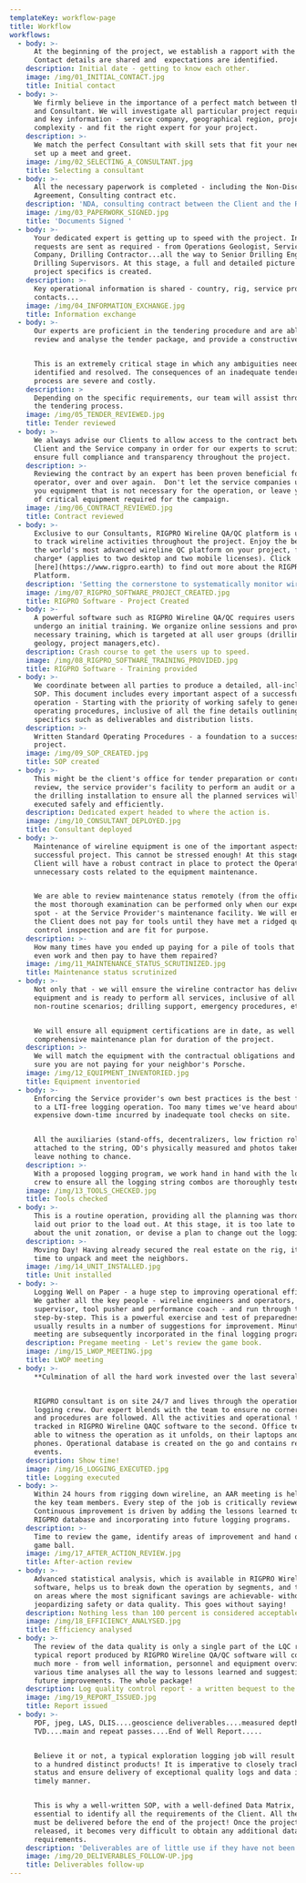 ```yaml
---
templateKey: workflow-page
title: Workflow
workflows:
  - body: >-
      At the beginning of the project, we establish a rapport with the Client.
      Contact details are shared and  expectations are identified.
    description: Initial date - getting to know each other.
    image: /img/01_INITIAL_CONTACT.jpg
    title: Initial contact
  - body: >-
      We firmly believe in the importance of a perfect match between the Client
      and Consultant. We will investigate all particular project requirements
      and key information - service company, geographical region, project
      complexity - and fit the right expert for your project.
    description: >-
      We match the perfect Consultant with skill sets that fit your needs and
      set up a meet and greet.
    image: /img/02_SELECTING_A_CONSULTANT.jpg
    title: Selecting a consultant
  - body: >-
      All the necessary paperwork is completed - including the Non-Disclosure
      Agreement, Consulting contract etc.
    description: 'NDA, consulting contract between the Client and the RIGPRO team.'
    image: /img/03_PAPERWORK_SIGNED.jpg
    title: 'Documents Signed '
  - body: >-
      Your dedicated expert is getting up to speed with the project. Information
      requests are sent as required - from Operations Geologist, Service
      Company, Drilling Contractor...all the way to Senior Drilling Engineer and
      Drilling Supervisors. At this stage, a full and detailed picture of the
      project specifics is created.
    description: >-
      Key operational information is shared - country, rig, service provider,
      contacts...
    image: /img/04_INFORMATION_EXCHANGE.jpg
    title: Information exchange
  - body: >-
      Our experts are proficient in the tendering procedure and are able to
      review and analyse the tender package, and provide a constructive input.


      This is an extremely critical stage in which any ambiguities need to be
      identified and resolved. The consequences of an inadequate tendering
      process are severe and costly.
    description: >
      Depending on the specific requirements, our team will assist throughout
      the tendering process.
    image: /img/05_TENDER_REVIEWED.jpg
    title: Tender reviewed
  - body: >-
      We always advise our Clients to allow access to the contract between the
      Client and the Service company in order for our experts to scrutinize, to
      ensure full compliance and transparency throughout the project.
    description: >-
      Reviewing the contract by an expert has been proven beneficial for the
      operator, over and over again.  Don't let the service companies up-sell
      you equipment that is not necessary for the operation, or leave you short
      of critical equipment required for the campaign. 
    image: /img/06_CONTRACT_REVIEWED.jpg
    title: Contract reviewed
  - body: >-
      Exclusive to our Consultants, RIGPRO Wireline QA/QC platform is utilized
      to track wireline activities throughout the project. Enjoy the benefits of
      the world's most advanced wireline QC platform on your project, free of
      charge* (applies to two desktop and two mobile licenses). Click
      [here](https://www.rigpro.earth) to find out more about the RIGPRO QAQC
      Platform.
    description: 'Setting the cornerstone to systematically monitor wireline activities. '
    image: /img/07_RIGPRO_SOFTWARE_PROJECT_CREATED.jpg
    title: RIGPRO Software - Project Created
  - body: >-
      A powerful software such as RIGPRO Wireline QA/QC requires users to
      undergo an initial training. We organize online sessions and provide
      necessary training, which is targeted at all user groups (drilling,
      geology, project managers,etc).
    description: Crash course to get the users up to speed.
    image: /img/08_RIGPRO_SOFTWARE_TRAINING_PROVIDED.jpg
    title: RIGPRO Software - Training provided
  - body: >-
      We coordinate between all parties to produce a detailed, all-inclusive
      SOP. This document includes every important aspect of a successful
      operation - Starting with the priority of working safely to general
      operating procedures, inclusive of all the fine details outlining
      specifics such as deliverables and distribution lists.
    description: >-
      Written Standard Operating Procedures - a foundation to a successful
      project.
    image: /img/09_SOP_CREATED.jpg
    title: SOP created
  - body: >-
      This might be the client's office for tender preparation or contract
      review, the service provider's facility to perform an audit or a visit to
      the drilling installation to ensure all the planned services will be
      executed safely and efficiently.
    description: Dedicated expert headed to where the action is.
    image: /img/10_CONSULTANT_DEPLOYED.jpg
    title: Consultant deployed
  - body: >-
      Maintenance of wireline equipment is one of the important aspects of a
      successful project. This cannot be stressed enough! At this stage, our
      Client will have a robust contract in place to protect the Operator from
      unnecessary costs related to the equipment maintenance.


      We are able to review maintenance status remotely (from the office), but
      the most thorough examination can be performed only when our expert is on
      spot - at the Service Provider's maintenance facility. We will ensure that
      the Client does not pay for tools until they have met a ridged quality
      control inspection and are fit for purpose.
    description: >-
      How many times have you ended up paying for a pile of tools that didn't
      even work and then pay to have them repaired? 
    image: /img/11_MAINTENANCE_STATUS_SCRUTINIZED.jpg
    title: Maintenance status scrutinized
  - body: >-
      Not only that - we will ensure the wireline contractor has delivered the
      equipment and is ready to perform all services, inclusive of all
      non-routine scenarios; drilling support, emergency procedures, etc.


      We will ensure all equipment certifications are in date, as well as a
      comprehensive maintenance plan for duration of the project.
    description: >-
      We will match the equipment with the contractual obligations and ensure
      sure you are not paying for your neighbor's Porsche.
    image: /img/12_EQUIPMENT_INVENTORIED.jpg
    title: Equipment inventoried
  - body: >-
      Enforcing the Service provider's own best practices is the best forerunner
      to a LTI-free logging operation. Too many times we've heard about the
      expensive down-time incurred by inadequate tool checks on site.


      All the auxiliaries (stand-offs, decentralizers, low friction rollers) are
      attached to the string, OD's physically measured and photos taken. We
      leave nothing to chance.
    description: >-
      With a proposed logging program, we work hand in hand with the logging
      crew to ensure all the logging string combos are thoroughly tested.
    image: /img/13_TOOLS_CHECKED.jpg
    title: Tools checked
  - body: >-
      This is a routine operation, providing all the planning was thoroughly
      laid out prior to the load out. At this stage, it is too late to think
      about the unit zonation, or devise a plan to change out the logging cable!
    description: >-
      Moving Day! Having already secured the real estate on the rig, it is now
      time to unpack and meet the neighbors. 
    image: /img/14_UNIT_INSTALLED.jpg
    title: Unit installed
  - body: >-
      Logging Well on Paper - a huge step to improving operational efficiency.
      We gather all the key people - wireline engineers and operators, drilling
      supervisor, tool pusher and performance coach - and run through the job,
      step-by-step. This is a powerful exercise and test of preparedness - and
      usually results in a number of suggestions for improvement. Minutes of the
      meeting are subsequently incorporated in the final logging program.
    description: Pregame meeting - Let's review the game book.
    image: /img/15_LWOP_MEETING.jpg
    title: LWOP meeting
  - body: >-
      **Culmination of all the hard work invested over the last several months**


      RIGPRO consultant is on site 24/7 and lives through the operation with the
      logging crew. Our expert blends with the team to ensure no corners are cut
      and procedures are followed. All the activities and operational times are
      tracked in RIGPRO Wireline QAQC software to the second. Office teams are
      able to witness the operation as it unfolds, on their laptops and mobile
      phones. Operational database is created on the go and contains real time
      events.
    description: Show time!
    image: /img/16_LOGGING_EXECUTED.jpg
    title: Logging executed
  - body: >-
      Within 24 hours from rigging down wireline, an AAR meeting is held with
      the key team members. Every step of the job is critically reviewed.
      Continuous improvement is driven by adding the lessons learned to the
      RIGPRO database and incorporating into future logging programs.
    description: >-
      Time to review the game, identify areas of improvement and hand out the
      game ball.
    image: /img/17_AFTER_ACTION_REVIEW.jpg
    title: After-action review
  - body: >-
      Advanced statistical analysis, which is available in RIGPRO Wireline QA/QC
      software, helps us to break down the operation by segments, and to focus
      on areas where the most significant savings are achievable- without
      jeopardizing safety or data quality. This goes without saying!
    description: Nothing less than 100 percent is considered acceptable!
    image: /img/18_EFFICIENCY_ANALYSED.jpg
    title: Efficiency analysed
  - body: >-
      The review of the data quality is only a single part of the LQC report. A
      typical report produced by RIGPRO Wireline QA/QC software will contain
      much more - from well information, personnel and equipment overview,
      various time analyses all the way to lessons learned and suggestions for
      future improvements. The whole package!
    description: Log quality control report - a written bequest to the logging operation.
    image: /img/19_REPORT_ISSUED.jpg
    title: Report issued
  - body: >-
      PDF, jpeg, LAS, DLIS....geoscience deliverables....measured depth and
      TVD....main and repeat passes....End of Well Report.....


      Believe it or not, a typical exploration logging job will result in close
      to a hundred distinct products! It is imperative to closely track the
      status and ensure delivery of exceptional quality logs and data in a
      timely manner. 


      This is why a well-written SOP, with a well-defined Data Matrix, is
      essential to identify all the requirements of the Client. All the data
      must be delivered before the end of the project! Once the project team is
      released, it becomes very difficult to obtain any additional data
      requirements.
    description: 'Deliverables are of little use if they have not been...well, delivered.'
    image: /img/20_DELIVERABLES_FOLLOW-UP.jpg
    title: Deliverables follow-up
---
```


